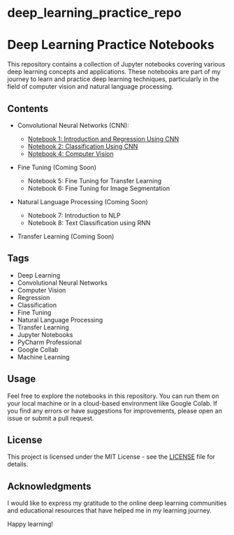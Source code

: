 # deep_learning_practice_repo
# Deep Learning Practice Notebooks

This repository contains a collection of Jupyter notebooks covering various deep learning concepts and applications. These notebooks are part of my journey to learn and practice deep learning techniques, particularly in the field of computer vision and natural language processing.

## Contents

- Convolutional Neural Networks (CNN):
    - [Notebook 1: Introduction and Regression Using CNN](01__neural_network_regression__with_tensorflow.ipynb)
    - [Notebook 2: Classification Using CNN](02_neural_network_classification_with_tensorflow.ipynb)
    - [Notebook 4: Computer Vision](03_introduction_to_computer_vision_tensorflow.ipynb)

- Fine Tuning (Coming Soon)
    - Notebook 5: Fine Tuning for Transfer Learning
    - Notebook 6: Fine Tuning for Image Segmentation

- Natural Language Processing (Coming Soon)
    - Notebook 7: Introduction to NLP
    - Notebook 8: Text Classification using RNN

- Transfer Learning (Coming Soon)

## Tags

- Deep Learning
- Convolutional Neural Networks
- Computer Vision
- Regression
- Classification
- Fine Tuning
- Natural Language Processing
- Transfer Learning
- Jupyter Notebooks
- PyCharm Professional
- Google Collab
- Machine Learning

## Usage

Feel free to explore the notebooks in this repository. You can run them on your local machine or in a cloud-based environment like Google Colab. If you find any errors or have suggestions for improvements, please open an issue or submit a pull request.

## License

This project is licensed under the MIT License - see the [LICENSE](LICENSE) file for details.

## Acknowledgments

I would like to express my gratitude to the online deep learning communities and educational resources that have helped me in my learning journey.

Happy learning!
